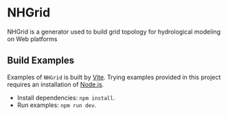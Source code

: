# NHGrid
NHGrid is a generator used to build grid topology for hydrological modeling on Web platforms

## Build Examples
Examples of `NHGrid` is built by [Vite](https://vitejs.dev/). Trying examples provided in this project
requires an installation of [Node.js](https://nodejs.org/en/).

- Install dependencies: `npm install`.
- Run examples: `npm run dev`.
